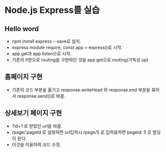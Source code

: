 # Node.js Express를 실습

## Hello word

* npm install express --save로 설치.
* express module require, const app = express()로 시작.
* app.get과 app.listen으로 시작.
* 기존의 if문으로 routing을 구현하던 것을 app.get으로 routing(가독성 up)

## 홈페이지 구현

* 기존의 코드 부분을 옮기고 response.writeHead 와 response.end 부분을 묶어서 response.send()로 바꿈.

## 상세보기 페이지 구현

* ?id=1 로 받았던 url을 바꿈.
* /page/:pageId 로 설정하면 url입력시 /page/5 로 입력을하면 pageId: 5 로 할당이 된다.
* 이것을 이용하여 코드 수정.

